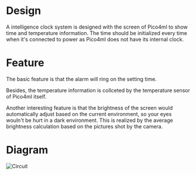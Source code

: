 
# Design
A intelligence clock system is designed with the screen of Pico4ml to show time and temperature information. The time should be initialized every time when it's connected to power as Pico4ml does not have its internal clock. 

# Feature
The basic feature is that the alarm will ring on the setting time. 

Besides, the temperature information is collceted by the temperature sensor of Pico4ml itself. 

Another interesting feature is that the brightness of the screen would automatically adjust based on the current environment, so your eyes wouln't be hurt in a dark environment. This is realized by the average brightness calculation based on the pictures shot by the camera. 

# Diagram
![Circuit](https://user-images.githubusercontent.com/114015725/205458611-52b57a95-9999-4930-9a0c-e5fe758abfb6.jpg)

